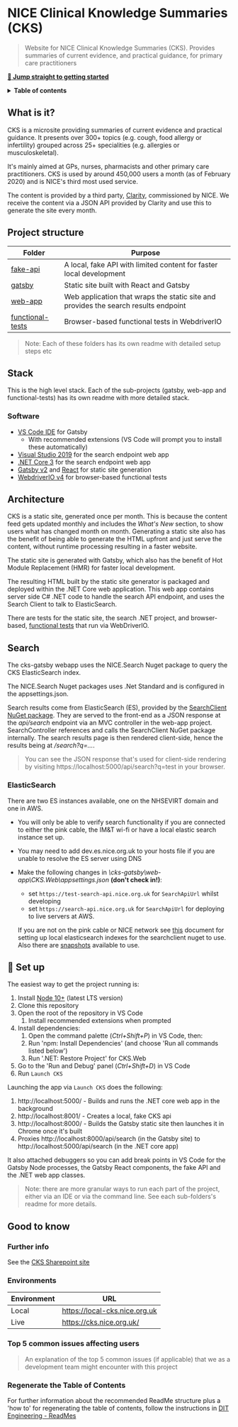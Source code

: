 # NICE Clinical Knowledge Summaries (CKS)

> Website for NICE Clinical Knowledge Summaries (CKS). Provides summaries of current evidence, and practical guidance, for primary care practitioners

[**:rocket: Jump straight to getting started**](#rocket-set-up)

<details>
<summary><strong>Table of contents</strong></summary>
<!-- START doctoc generated TOC please keep comment here to allow auto update -->
<!-- DON'T EDIT THIS SECTION, INSTEAD RE-RUN doctoc TO UPDATE -->

- [What is it?](#what-is-it)
- [Project structure](#project-structure)
- [Stack](#stack)
  - [Software](#software)
- [Architecture](#architecture)
- [Search](#search)
  - [ElasticSearch](#elasticsearch)
- [:rocket: Set up](#rocket-set-up)
- [Good to know](#good-to-know)
  - [Further info](#further-info)
  - [Environments](#environments)
  - [Top 5 common issues affecting users](#top-5-common-issues-affecting-users)
  - [Regenerate the Table of Contents](#regenerate-the-table-of-contents)

<!-- END doctoc generated TOC please keep comment here to allow auto update -->
</details>
  
## What is it?

CKS is a microsite providing summaries of current evidence and practical guidance. It presents over 300+ topics (e.g. cough, food allergy or infertility) grouped across 25+ specialities (e.g. allergies or musculoskeletal).

It's mainly aimed at GPs, nurses, pharmacists and other primary care practitioners. CKS is used by around 450,000 users a month (as of February 2020) and is NICE's third most used service.

The content is provided by a third party, [Clarity](https://clarity.co.uk/clinical-knowledge-summaries/), commissioned by NICE. We receive the content via a JSON API provided by Clarity and use this to generate the site every month.

## Project structure

| Folder                                      | Purpose                                                                             |
| ------------------------------------------- | ----------------------------------------------------------------------------------- |
| [fake-api](fake-api#readme)                 | A local, fake API with limited content for faster local development                 |
| [gatsby](gatsby#readme)                     | Static site built with React and Gatsby                                             |
| [web-app](web-app#readme)                   | Web application that wraps the static site and provides the search results endpoint |
| [functional-tests](functional-tests#readme) | Browser-based functional tests in WebdriverIO                                       |

> Note: Each of these folders has its own readme with detailed setup steps etc

## Stack

This is the high level stack. Each of the sub-projects (gatsby, web-app and functional-tests) has its own readme with more detailed stack.

### Software

- [VS Code IDE](https://code.visualstudio.com/) for Gatsby
  - With recommended extensions (VS Code will prompt you to install these automatically)
- [Visual Studio 2019](https://visualstudio.microsoft.com/vs/) for the search endpoint web app
- [.NET Core 3](https://dotnet.microsoft.com/) for the search endpoint web app
- [Gatsby v2](https://www.gatsbyjs.com/docs) and [React](https://reactjs.org/) for static site generation
- [WebdriverIO v4](http://v4.webdriver.io/) for browser-based functional tests

## Architecture

CKS is a static site, generated once per month. This is because the content feed gets updated monthly and includes the _What's New_ section, to show users what has changed month on month. Generating a static site also has the benefit of being able to generate the HTML upfront and just serve the content, without runtime processing resulting in a faster website.

The static site is generated with Gatsby, which also has the benefit of Hot Module Replacement (HMR) for faster local development.

The resulting HTML built by the static site generator is packaged and deployed within the .NET Core web application. This web app contains server side C# .NET code to handle the search API endpoint, and uses the Search Client to talk to ElasticSearch.

There are tests for the static site, the search .NET project, and browser-based, [functional tests](functional-tests#readme) that run via WebDriverIO.

## Search

The cks-gatsby webapp uses the NICE.Search Nuget package to query the CKS ElasticSearch index.

The NICE.Search Nuget packages uses .Net Standard and is configured in the appsettings.json.

Search results come from ElasticSearch (ES), provided by the [SearchClient NuGet package](https://github.com/nice-digital/search/tree/master/Client). They are served to the front-end as a JSON response at the _api/search_ endpoint via an MVC controller in the web-app project. SearchController references and calls the SearchClient NuGet package internally. The search results page is then rendered client-side, hence the results being at _/search?q=..._.

> You can see the JSON response that's used for client-side rendering by visiting https://localhost:5000/api/search?q=test in your browser.

### ElasticSearch

There are two ES instances available, one on the NHSEVIRT domain and one in AWS.

- You will only be able to verify search functionality if you are connected to either the pink cable, the IM&T wi-fi or have a local elastic search instance set up.
- You may need to add dev.es.nice.org.uk to your hosts file if you are unable to resolve the ES server using DNS
- Make the following changes in _\cks-gatsby\web-app\CKS.Web\appsettings.json_ **(don't check in!)**:

  - set `https://test-search-api.nice.org.uk` for `SearchApiUrl` whilst developing
  - set `https://search-api.nice.org.uk` for `SearchApiUrl` for deploying to live servers at AWS.

  If you are not on the pink cable or NICE network see [this](https://niceuk.sharepoint.com/sites/Search_-_DIT_Service/SitePages/Elasticsearch-7-upgrade.aspx) document for setting up local elasticsearch indexes for the searchclient nuget to use. Also there are [snapshots](https://niceuk.sharepoint.com/sites/Digital_Information_and_Technology/_layouts/15/Doc.aspx?sourcedoc={de4304ac-d35d-49d5-b83b-11c74f5373c7}&action=edit&wd=target%28Elasticsearch.one%7Cec3ed309-4205-4b91-85c2-5a8c99359783%2FSnapshots%7Cce9480d5-70ba-4455-a7c3-05274d6f036d%2F%29&wdorigin=NavigationUrl) available to use.

## :rocket: Set up

The easiest way to get the project running is:

1. Install [Node 10+](https://nodejs.org/en/download/) (latest LTS version)
2. Clone this repository
3. Open the root of the repository in VS Code
   1. Install recommended extensions when prompted
4. Install dependencies:
   1. Open the command palette (_Ctrl+Shift+P_) in VS Code, then:
   2. Run 'npm: Install Dependencies' (and choose 'Run all commands listed below')
   3. Run '.NET: Restore Project' for CKS.Web
5. Go to the 'Run and Debug' panel (_Ctrl+Shift+D_) in VS Code
6. Run `Launch CKS`

Launching the app via `Launch CKS` does the following:

1. http://localhost:5000/ - Builds and runs the .NET core web app in the background
2. http://localhost:8001/ - Creates a local, fake CKS api
3. http://localhost:8000/ - Builds the Gatsby static site then launches it in Chrome once it's built
4. Proxies http://localhost:8000/api/search (in the Gatsby site) to http://localhost:5000/api/search (in the .NET core app)

It also attached debuggers so you can add break points in VS Code for the Gatsby Node processes, the Gatsby React components, the fake API and the .NET web app classes.

> Note: there are more granular ways to run each part of the project, either via an IDE or via the command line. See each sub-folders's readme for more details.

## Good to know

### Further info

See the [CKS Sharepoint site](https://niceuk.sharepoint.com/sites/CKS)

### Environments

| Environment | URL                           |
| ----------- | ----------------------------- |
| Local       | https://local-cks.nice.org.uk |
| Live        | https://cks.nice.org.uk/      |

### Top 5 common issues affecting users

> An explanation of the top 5 common issues (if applicable) that we as a development team might encounter with this project

### Regenerate the Table of Contents

For further information about the recommended ReadMe structure plus a 'how to' for regenerating the table of contents, follow the instructions in [DIT Engineering - ReadMes](https://niceuk.sharepoint.com/sites/DIT_Engineering/SitePages/Readmes.aspx)
